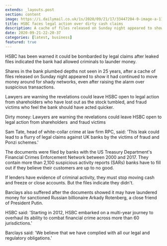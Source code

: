 ```yaml
---
extends: _layouts.post
section: content
image: https://i.dailymail.co.uk/1s/2020/09/21/17/33447204-0-image-a-11_1600707243704.jpg 
title: HSBC faces legal action over dirty cash claims 
description: A cache of files released on Sunday night appeared to show it had continued to move money around for shady networks, even after raising the alarm over suspicious transactions. 
date: 2020-09-21-22-20-37 
categories: [latest, business] 
featured: true 
--- 
```

HSBC has been warned it could be bombarded by legal claims after leaked files indicated the bank had allowed criminals to launder money. 

Shares in the bank plumbed depths not seen in 25 years, after a cache of files released on Sunday night appeared to show it had continued to move money around for shady networks, even after raising the alarm over suspicious transactions. 

Lawyers are warning the revelations could leave HSBC open to legal action from shareholders who have lost out as the stock tumbled, and fraud victims who feel the bank should have acted quicker. 

Dirty money: Lawyers are warning the revelations could leave HSBC open to legal action from shareholders  and fraud victims

Sam Tate, head of white-collar crime at law firm RPC, said: 'This leak could lead to a flurry of legal claims against UK banks by the victims of fraud and Ponzi schemes.' 

The documents were filed by banks with the US Treasury Department's Financial Crimes Enforcement Network between 2000 and 2017. They contain more than 2,100 suspicious activity reports (SARs) banks have to fill out if they believe their customers are up to no good. 

If lenders have evidence of criminal activity, they must stop moving cash and freeze or close accounts. But the files indicate they didn't. 

Barclays also suffered after the documents showed it may have laundered money for sanctioned Russian billionaire Arkady Rotenberg, a close friend of President Putin. 

HSBC said: 'Starting in 2012, HSBC embarked on a multi-year journey to overhaul its ability to combat financial crime across more than 60 jurisdictions.' 

Barclays said: 'We believe that we have complied with all our legal and regulatory obligations.' 

